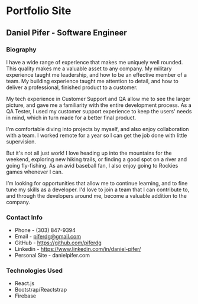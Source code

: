 # Portfolio Site
## Daniel Pifer - Software Engineer

### Biography
I have a wide range of experience that makes me uniquely well rounded. This quality makes me a valuable asset to any company. My military experience taught me leadership, and how to be an effective member of a team. My building experience taught me attention to detail, and how to deliver a professional, finished product to a customer.

My tech experience in Customer Support and QA allow me to see the larger picture, and gave me a familiarity with the entire development process. As a QA Tester, I used my customer support experience to keep the users' needs in mind, which in turn made for a better final product.

I'm comfortable diving into projects by myself, and also enjoy collaboration with a team. I worked remote for a year so I can get the job done with little supervision.

But it's not all just work! I love heading up into the mountains for the weekend, exploring new hiking trails, or finding a good spot on a river and going fly-fishing. As an avid baseball fan, I also enjoy going to Rockies games whenever I can.

I’m looking for opportunities that allow me to continue learning, and to fine tune my skills as a developer. I'd love to join a team that I can contribute to, and through the developers around me, become a valuable addition to the company.

### Contact Info
  - Phone - (303) 847-9394
  - Email - piferdg@gmail.com
  - GitHub - https://github.com/piferdg
  - Linkedin - https://www.linkedin.com/in/daniel-pifer/
  - Personal Site - danielpifer.com

### Technologies Used
  - React.js
  - Bootstrap/Reactstrap
  - Firebase